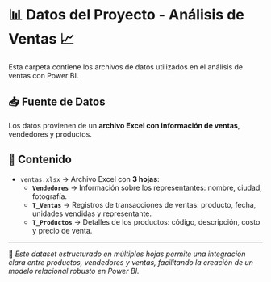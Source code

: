 # 📊 Datos del Proyecto - Análisis de Ventas 📈

Esta carpeta contiene los archivos de datos utilizados en el análisis de ventas con Power BI.

## 📥 Fuente de Datos
Los datos provienen de un **archivo Excel con información de ventas**, vendedores y productos.

## 📂 Contenido
- `ventas.xlsx` → Archivo Excel con **3 hojas**:
  - **`Vendedores`** → Información sobre los representantes: nombre, ciudad, fotografía.
  - **`T_Ventas`** → Registros de transacciones de ventas: producto, fecha, unidades vendidas y representante.
  - **`T_Productos`** → Detalles de los productos: código, descripción, costo y precio de venta.

---
📢 *Este dataset estructurado en múltiples hojas permite una integración clara entre productos, vendedores y ventas, facilitando la creación de un modelo relacional robusto en Power BI.*
